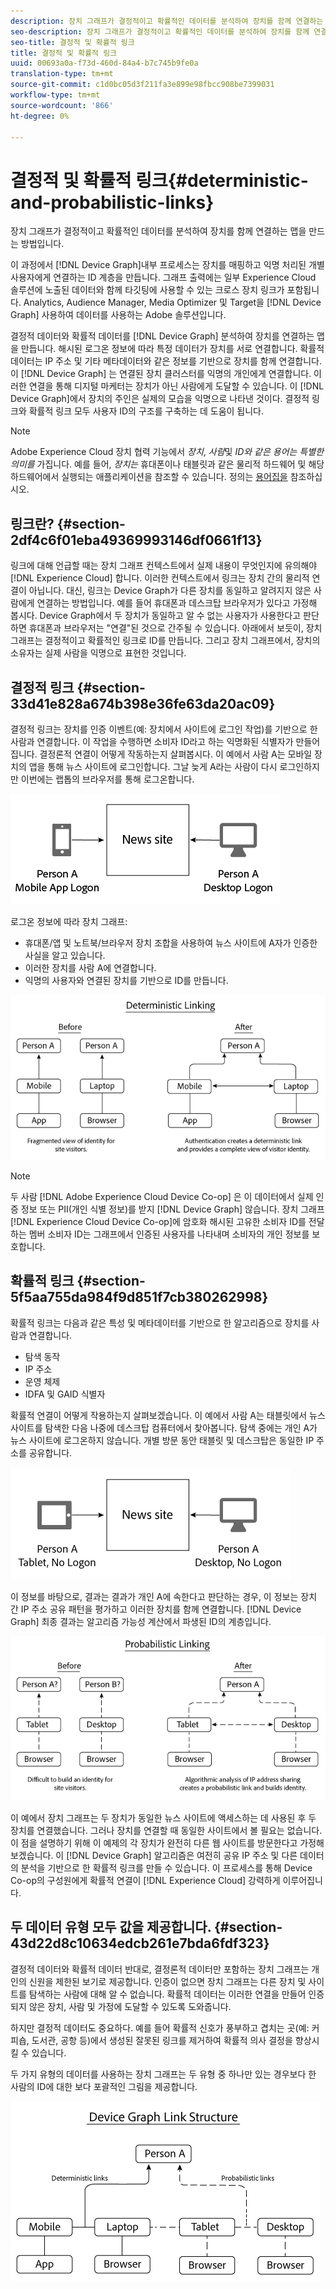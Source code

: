 ```yaml
---
description: 장치 그래프가 결정적이고 확률적인 데이터를 분석하여 장치를 함께 연결하는 맵을 만드는 방법입니다.
seo-description: 장치 그래프가 결정적이고 확률적인 데이터를 분석하여 장치를 함께 연결하는 맵을 만드는 방법입니다.
seo-title: 결정적 및 확률적 링크
title: 결정적 및 확률적 링크
uuid: 00693a0a-f73d-460d-84a4-b7c745b9fe0a
translation-type: tm+mt
source-git-commit: c1d0bc05d3f211fa3e899e98fbcc908be7399031
workflow-type: tm+mt
source-wordcount: '866'
ht-degree: 0%

---
```



# 결정적 및 확률적 링크{#deterministic-and-probabilistic-links}

장치 그래프가 결정적이고 확률적인 데이터를 분석하여 장치를 함께 연결하는 맵을 만드는 방법입니다.

이 과정에서 [!DNL Device Graph]내부 프로세스는 장치를 매핑하고 익명 처리된 개별 사용자에게 연결하는 ID 계층을 만듭니다. 그래프 출력에는 일부 Experience Cloud 솔루션에 노출된 데이터와 함께 타깃팅에 사용할 수 있는 크로스 장치 링크가 포함됩니다. Analytics, Audience Manager, Media Optimizer 및 Target을 [!DNL Device Graph] 사용하여 데이터를 사용하는 Adobe 솔루션입니다.

결정적 데이터와 확률적 데이터를 [!DNL Device Graph] 분석하여 장치를 연결하는 맵을 만듭니다. 해시된 로그온 정보에 따라 특정 데이터가 장치를 서로 연결합니다. 확률적 데이터는 IP 주소 및 기타 메타데이터와 같은 정보를 기반으로 장치를 함께 연결합니다. 이 [!DNL Device Graph] 는 연결된 장치 클러스터를 익명의 개인에게 연결합니다. 이러한 연결을 통해 디지털 마케터는 장치가 아닌 사람에게 도달할 수 있습니다. 이 [!DNL Device Graph]에서 장치의 주인은 실제의 모습을 익명으로 나타낸 것이다. 결정적 링크와 확률적 링크 모두 사용자 ID의 구조를 구축하는 데 도움이 됩니다.

>[!NOTE]
>
>Adobe Experience Cloud 장치 협력 기능에서 *장치*, *사람*&#x200B;및 *ID와 같은 용어는 특별한 의미를* 가집니다. 예를 들어, *장치는* 휴대폰이나 태블릿과 같은 물리적 하드웨어 및 해당 하드웨어에서 실행되는 애플리케이션을 참조할 수 있습니다. 정의는 [용어집을](../glossary.md#glossgroup-0f47d7fbd76c4759801f565f341a386c) 참조하십시오.

## 링크란? {#section-2df4c6f01eba49369993146df0661f13}

링크에 대해 언급할 때는 장치 그래프 컨텍스트에서 실제 내용이 무엇인지에 유의해야 [!DNL Experience Cloud] 합니다. 이러한 컨텍스트에서 링크는 장치 간의 물리적 연결이 아닙니다. 대신, 링크는 Device Graph가 다른 장치를 동일하고 알려지지 않은 사람에게 연결하는 방법입니다. 예를 들어 휴대폰과 데스크탑 브라우저가 있다고 가정해 봅시다. Device Graph에서 두 장치가 동일하고 알 수 없는 사용자가 사용한다고 판단하면 휴대폰과 브라우저는 &quot;연결&quot;된 것으로 간주될 수 있습니다. 아래에서 보듯이, 장치 그래프는 결정적이고 확률적인 링크로 ID를 만듭니다. 그리고 장치 그래프에서, 장치의 소유자는 실제 사람을 익명으로 표현한 것입니다.

## 결정적 링크 {#section-33d41e828a674b398e36fe63da20ac09}

결정적 링크는 장치를 인증 이벤트(예: 장치에서 사이트에 로그인 작업)를 기반으로 한 사람과 연결합니다. 이 작업을 수행하면 소비자 ID라고 하는 익명화된 식별자가 만들어집니다. 결정론적 연결이 어떻게 작동하는지 살펴봅시다. 이 예에서 사람 A는 모바일 장치의 앱을 통해 뉴스 사이트에 로그인합니다. 그날 늦게 A라는 사람이 다시 로그인하지만 이번에는 랩톱의 브라우저를 통해 로그온합니다.

![](assets/link1.png)

로그온 정보에 따라 장치 그래프:

* 휴대폰/앱 및 노트북/브라우저 장치 조합을 사용하여 뉴스 사이트에 A자가 인증한 사실을 알고 있습니다.
* 이러한 장치를 사람 A에 연결합니다.
* 익명의 사용자와 연결된 장치를 기반으로 ID를 만듭니다.

![](assets/link2.png)

>[!NOTE]
>
>두 사람 [!DNL Adobe Experience Cloud Device Co-op] 은 이 데이터에서 실제 인증 정보 또는 PII(개인 식별 정보)를 받지 [!DNL Device Graph] 않습니다. 장치 그래프 [!DNL Experience Cloud Device Co-op]에 암호화 해시된 고유한 소비자 ID를 전달하는 멤버 소비자 ID는 그래프에서 인증된 사용자를 나타내며 소비자의 개인 정보를 보호합니다.

## 확률적 링크 {#section-5f5aa755da984f9d851f7cb380262998}

확률적 링크는 다음과 같은 특성 및 메타데이터를 기반으로 한 알고리즘으로 장치를 사람과 연결합니다.

* 탐색 동작
* IP 주소
* 운영 체제
* IDFA 및 GAID 식별자

확률적 연결이 어떻게 작용하는지 살펴보겠습니다. 이 예에서 사람 A는 태블릿에서 뉴스 사이트를 탐색한 다음 나중에 데스크탑 컴퓨터에서 찾아봅니다. 탐색 중에는 개인 A가 뉴스 사이트에 로그온하지 않습니다. 개별 방문 동안 태블릿 및 데스크탑은 동일한 IP 주소를 공유합니다.

![](assets/link3.png)

이 정보를 바탕으로, 결과는 결과가 개인 A에 속한다고 판단하는 경우, 이 정보는 장치 간 IP 주소 공유 패턴을 평가하고 이러한 장치를 함께 연결합니다. [!DNL Device Graph] 최종 결과는 알고리즘 가능성 계산에서 파생된 ID의 계층입니다.

![](assets/link4.png)

이 예에서 장치 그래프는 두 장치가 동일한 뉴스 사이트에 액세스하는 데 사용된 후 두 장치를 연결했습니다. 그러나 장치를 연결할 때 동일한 사이트에서 볼 필요는 없습니다. 이 점을 설명하기 위해 이 예제의 각 장치가 완전히 다른 웹 사이트를 방문한다고 가정해 보겠습니다. 이 [!DNL Device Graph] 알고리즘은 여전히 공유 IP 주소 및 다른 데이터의 분석을 기반으로 한 확률적 링크를 만들 수 있습니다. 이 프로세스를 통해 Device Co-op의 구성원에게 확률적 연결이 [!DNL Experience Cloud] 강력하게 이루어집니다.

## 두 데이터 유형 모두 값을 제공합니다. {#section-43d22d8c10634edcb261e7bda6fdf323}

결정적 데이터와 확률적 데이터 반대로, 결정론적 데이터만 포함하는 장치 그래프는 개인의 신원을 제한된 보기로 제공합니다. 인증이 없으면 장치 그래프는 다른 장치 및 사이트를 탐색하는 사람에 대해 알 수 없습니다. 확률적 데이터는 이러한 연결을 만들어 인증되지 않은 장치, 사람 및 가정에 도달할 수 있도록 도와줍니다.

하지만 결정적 데이터도 중요하다. 예를 들어 확률적 신호가 풍부하고 겹치는 곳(예: 커피숍, 도서관, 공항 등)에서 생성된 잘못된 링크를 제거하여 확률적 의사 결정을 향상시킬 수 있습니다.

두 가지 유형의 데이터를 사용하는 장치 그래프는 두 유형 중 하나만 있는 경우보다 한 사람의 ID에 대한 보다 포괄적인 그림을 제공합니다.

![](assets/link5.png)

